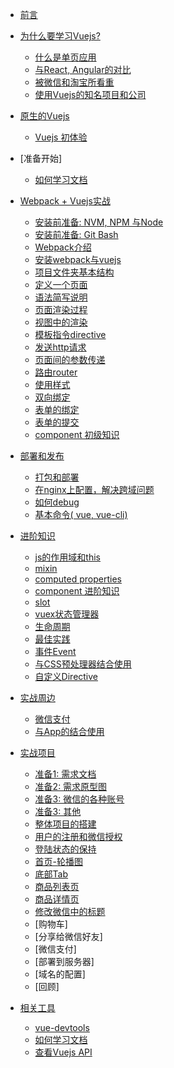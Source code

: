 * [前言](preface.md)
* [为什么要学习Vuejs? ](why_vue.md)
  * [什么是单页应用](single_page_app.md)
  * [与React, Angular的对比](vue_react_angular.md)
  * [被微信和淘宝所看重](wechat_and_weex.md)
  * [使用Vuejs的知名项目和公司](vuejs_projects.md)
* [原生的Vuejs](origin_vuejs.md)
  * [Vuejs 初体验](hello_world_bare_vuejs.md)
* [准备开始]
  * [如何学习文档](how_to_read_vuejs_document.md)
* [Webpack + Vuejs实战](vuejs_basic.md)
  * [安装前准备: NVM, NPM 与Node](nvm.md)
  * [安装前准备: Git Bash](git.md)
  * [Webpack介绍](webpack.md)
  * [安装webpack与vuejs](preparation.md)
  * [项目文件夹基本结构](file_structure.md)
  * [定义一个页面](define_a_page.md)
  * [语法简写说明](es_script.md)
  * [页面渲染过程](how_is_page_rendered.md)
  * [视图中的渲染](view_basic.md)
  * [模板指令directive](render_directive.md)
  * [发送http请求](http_request.md)
  * [页面间的参数传递](parse_paremters.md)
  * [路由router](router.md)
  * [使用样式](styling.md)
  * [双向绑定](v_bind.md)
  * [表单的绑定](form.md)
  * [表单的提交](form_submit.md)
  * [component 初级知识](component.md)
* [部署和发布](build_and_deploy.md)
  * [打包和部署](build_project.md)
  * [在nginx上配置，解决跨域问题](nginx_fix_cross_domain_problem.md)
  * [如何debug](how_to_debug.md)
  * [基本命令( vue, vue-cli)](basic_command_line.md)
* [进阶知识](advanced_vue.md)
  * [js的作用域和this](scope_and_this.md)
  * [mixin](mixin.md)
  * [computed properties](computed_properties_and_watchers.md)
  * [component 进阶知识](advanced_component.md)
  * [slot](slot.md)
  * [vuex状态管理器](vuex.md)
  * [生命周期](life_cycle.md)
  * [最佳实践](best_practices.md)
  * [事件Event](event.md)
  * [与CSS预处理器结合使用](scss_less.md)
  * [自定义Directive](custom_directive.md)
* [实战周边](real_world.md)
  * [微信支付](weixin_pay.md)
  * [与App的结合使用](hybrid_app.md)
* [实战项目](real_project.md)
  * [准备1: 需求文档](real_project_chapter/requirement.md)
  * [准备2: 需求原型图](real_project_chapter/mock_diagram.md)
  * [准备3: 微信的各种账号](real_project_chapter/register_wechat.md)
  * [准备3: 其他](real_project_chapter/team.md)
  * [整体项目的搭建](real_project_chapter/scaffold.md)
  * [用户的注册和微信授权](real_project_chapter/user_register.md)
  * [登陆状态的保持](real_project_chapter/user_state.md)
  * [首页-轮播图](real_project_chapter/slider.md)
  * [底部Tab](real_project_chapter/bottom_tab.md)
  * [商品列表页](real_project_chapter/list_page.md)
  * [商品详情页](real_project_chapter/details_page.md)
  * [修改微信中的标题](real_project_chapter/change_wechat_title.md)
  * [购物车]
  * [分享给微信好友]
  * [微信支付]
  * [部署到服务器]
  * [域名的配置]
  * [回顾]

* [相关工具](tools.md)
  * [vue-devtools](setup_vuejs_devtools.md)
  * [如何学习文档](how_to_read_vuejs_document.md)  
  * [查看Vuejs API](how_to_check_api.md)
